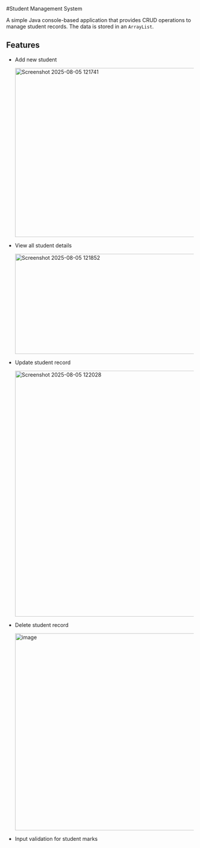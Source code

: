 #Student Management System

A simple Java console-based application that provides CRUD operations to manage student records. The data is stored in an `ArrayList`.

##  Features

- Add new student

  <img width="775" height="454" alt="Screenshot 2025-08-05 121741" src="https://github.com/user-attachments/assets/0519d664-3871-4db0-bbd6-52d898fec6e3" />

- View all student details

   <img width="593" height="269" alt="Screenshot 2025-08-05 121852" src="https://github.com/user-attachments/assets/02ab3eea-4f55-401c-9b89-40d390b0fe6b" />

- Update student record

   <img width="611" height="660" alt="Screenshot 2025-08-05 122028" src="https://github.com/user-attachments/assets/2cb613cb-90aa-4f69-8c55-4bd8a88d10d4" />

- Delete student record

   <img width="669" height="529" alt="image" src="https://github.com/user-attachments/assets/4d239bc7-8a7a-471c-a78d-128c871f063c" />

- Input validation for student marks
